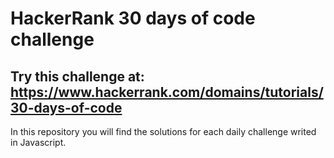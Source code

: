 # HackerRank 30 days of code challenge
## Try this challenge at: https://www.hackerrank.com/domains/tutorials/30-days-of-code

In this repository you will find the solutions for each daily challenge writed in Javascript.
